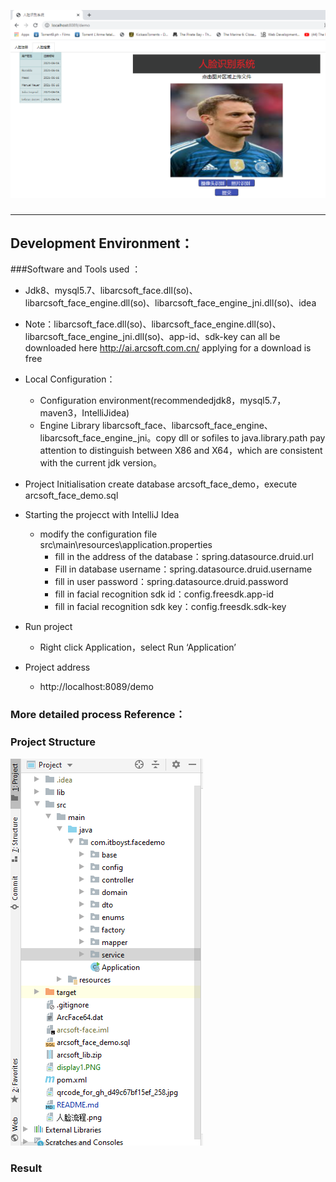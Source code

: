  
 ![](display1.png)
 
 

 
### 
 
###  
 
### 

--- 

## Development Environment：
###Software and Tools used ：
* Jdk8、mysql5.7、libarcsoft_face.dll(so)、libarcsoft_face_engine.dll(so)、libarcsoft_face_engine_jni.dll(so)、idea
* Note：libarcsoft_face.dll(so)、libarcsoft_face_engine.dll(so)、libarcsoft_face_engine_jni.dll(so)、app-id、sdk-key can all be downloaded here http://ai.arcsoft.com.cn/  applying for a download is free


* Local Configuration：
	* Configuration environment(recommendedjdk8，mysql5.7，maven3，IntelliJidea)
    * Engine Library libarcsoft_face、libarcsoft_face_engine、libarcsoft_face_engine_jni。copy dll or sofiles to java.library.path pay attention to distinguish between X86 and X64，which are consistent with the current jdk version。
  
* Project Initialisation
create database arcsoft_face_demo，execute arcsoft_face_demo.sql

* Starting the projecct with IntelliJ Idea
    * modify the configuration file src\main\resources\application.properties
        * fill in the address of the database：spring.datasource.druid.url
        * Fill in database username：spring.datasource.druid.username
        * fill in user password：spring.datasource.druid.password
        * fill in facial recognition sdk id：config.freesdk.app-id
        * fill in facial recognition sdk key：config.freesdk.sdk-key

 
* Run project
    * Right click Application，select Run ‘Application’
 

* Project address
    * http://localhost:8089/demo

### More detailed process Reference：

### Project Structure
 ![](projectstruct.png)

### Result
